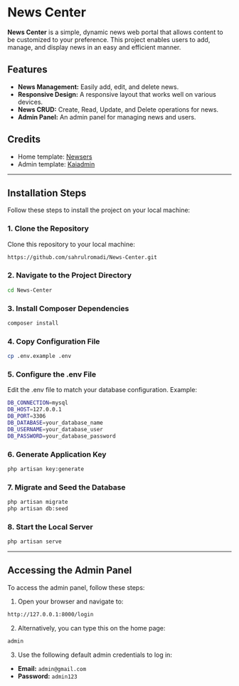 # News Center

**News Center** is a simple, dynamic news web portal that allows content to be customized to your preference. This project enables users to add, manage, and display news in an easy and efficient manner.

## Features

-   **News Management:** Easily add, edit, and delete news.
-   **Responsive Design:** A responsive layout that works well on various devices.
-   **News CRUD:** Create, Read, Update, and Delete operations for news.
-   **Admin Panel:** An admin panel for managing news and users.

## Credits

-   Home template: [Newsers](https://themewagon.com/themes/newsers/)
-   Admin template: [Kaiadmin](https://themewagon.com/themes/kaiadmin/)

---

## Installation Steps

Follow these steps to install the project on your local machine:

### 1. Clone the Repository

Clone this repository to your local machine:

```bash
https://github.com/sahrulromadi/News-Center.git
```

### 2. Navigate to the Project Directory

```bash
cd News-Center
```

### 3. Install Composer Dependencies

```bash
composer install
```

### 4. Copy Configuration File

```bash
cp .env.example .env
```

### 5. Configure the .env File

Edit the .env file to match your database configuration. Example:

```bash
DB_CONNECTION=mysql
DB_HOST=127.0.0.1
DB_PORT=3306
DB_DATABASE=your_database_name
DB_USERNAME=your_database_user
DB_PASSWORD=your_database_password
```

### 6. Generate Application Key

```bash
php artisan key:generate
```

### 7. Migrate and Seed the Database

```bash
php artisan migrate
php artisan db:seed
```

### 8. Start the Local Server

```bash
php artisan serve
```

---

## Accessing the Admin Panel

To access the admin panel, follow these steps:

1. Open your browser and navigate to:

```bash
http://127.0.0.1:8000/login
```

2. Alternatively, you can type this on the home page:

```bash
admin
```

3. Use the following default admin credentials to log in:

-   **Email:** `admin@gmail.com`
-   **Password:** `admin123`
